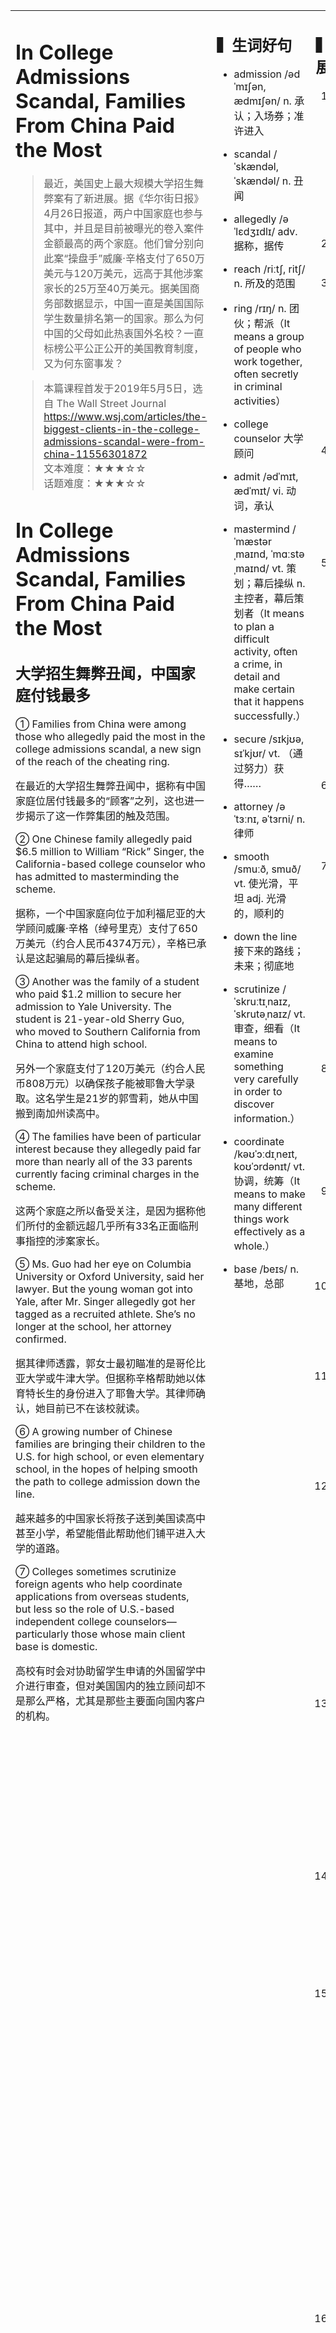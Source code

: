 <html>

<table>
    <tr>
        <td style="vertical-align:top;margin-top:0%;width: 45%">  


# In College Admissions Scandal, Families From China Paid the Most

>最近，美国史上最大规模大学招生舞弊案有了新进展。据《华尔街日报》4月26日报道，两户中国家庭也参与其中，并且是目前被曝光的卷入案件金额最高的两个家庭。他们曾分别向此案“操盘手”威廉·辛格支付了650万美元与120万美元，远高于其他涉案家长的25万至40万美元。据美国商务部数据显示，中国一直是美国国际学生数量排名第一的国家。那么为何中国的父母如此热衷国外名校？一直标榜公平公正公开的美国教育制度，又为何东窗事发？

>本篇课程首发于2019年5月5日，选自 The Wall Street Journal  
https://www.wsj.com/articles/the-biggest-clients-in-the-college-admissions-scandal-were-from-china-11556301872  
文本难度：★★★☆☆    
话题难度：★★★☆☆

# In College Admissions Scandal, Families From China Paid the Most
## 大学招生舞弊丑闻，中国家庭付钱最多

① Families from China were among those who allegedly paid the most in the college admissions scandal, a new sign of the reach of the cheating ring.  

在最近的大学招生舞弊丑闻中，据称有中国家庭位居付钱最多的“顾客”之列，这也进一步揭示了这一作弊集团的触及范围。  

② One Chinese family allegedly paid $6.5 million to William “Rick” Singer, the California-based college counselor who has admitted to masterminding the scheme.  

据称，一个中国家庭向位于加利福尼亚的大学顾问威廉·辛格（绰号里克）支付了650万美元（约合人民币4374万元），辛格已承认是这起骗局的幕后操纵者。  

③ Another was the family of a student who paid $1.2 million to secure her admission to Yale University. The student is 21-year-old Sherry Guo, who moved to Southern California from China to attend high school.  

另外一个家庭支付了120万美元（约合人民币808万元）以确保孩子能被耶鲁大学录取。这名学生是21岁的郭雪莉，她从中国搬到南加州读高中。  

④ The families have been of particular interest because they allegedly paid far more than nearly all of the 33 parents currently facing criminal charges in the scheme.   

这两个家庭之所以备受关注，是因为据称他们所付的金额远超几乎所有33名正面临刑事指控的涉案家长。  

⑤ Ms. Guo had her eye on Columbia University or Oxford University, said her lawyer. But the young woman got into Yale, after Mr. Singer allegedly got her tagged as a recruited athlete. She’s no longer at the school, her attorney confirmed.  

据其律师透露，郭女士最初瞄准的是哥伦比亚大学或牛津大学。但据称辛格帮助她以体育特长生的身份进入了耶鲁大学。其律师确认，她目前已不在该校就读。  

⑥ A growing number of Chinese families are bringing their children to the U.S. for high school, or even elementary school, in the hopes of helping smooth the path to college admission down the line.   

越来越多的中国家长将孩子送到美国读高中甚至小学，希望能借此帮助他们铺平进入大学的道路。  

⑦ Colleges sometimes scrutinize foreign agents who help coordinate applications from overseas students, but less so the role of U.S.-based independent college counselors—particularly those whose main client base is domestic.  

高校有时会对协助留学生申请的外国留学中介进行审查，但对美国国内的独立顾问却不是那么严格，尤其是那些主要面向国内客户的机构。

 </td>
    <td style="vertical-align:top;margin-top:0%;width: 26%"> 

##  ▍生词好句
- admission /ədˈmɪʃən, ædmɪʃən/ n. 承认；入场券；准许进入
- scandal /ˈskændəl, ˈskændəl/ n. 丑闻
- allegedly /əˈlɛdʒɪdlɪ/ adv. 据称，据传
- reach /riːtʃ, ritʃ/ n. 所及的范围
- ring /rɪŋ/ n. 团伙；帮派（It means a group of people who work together, often secretly in criminal activities）
- college counselor 大学顾问
 
- admit /ədˈmɪt, ædˈmɪt/ vi. 动词，承认
- mastermind /ˈmæstərˌmaɪnd, ˈmɑːstəˌmaɪnd/ vt. 策划；幕后操纵 n. 主控者，幕后策划者（It means to plan a difficult activity, often a crime, in detail and make certain that it happens successfully.）
- secure /sɪkjʊə, sɪˈkjʊr/ vt. （通过努力）获得……
- attorney /əˈtɜːnɪ, əˈtɜrni/ n. 律师
- smooth /smuːð, smuð/ vt. 使光滑，平坦 adj. 光滑的，顺利的
 
- down the line 接下来的路线；未来；彻底地
- scrutinize /ˈskruːtɪˌnaɪz, ˈskrutəˌnaɪz/ vt. 审查，细看（It means to examine something very carefully in order to discover information.）
- coordinate /kəʊˈɔːdɪˌneɪt, koʊˈɔrdənɪt/ vt. 协调，统筹（It means to make many different things work effectively as a whole.）
- base /beɪs/ n. 基地，总部

  </td>
    <td style="vertical-align:top;margin-top:0%">
## ▍词汇拓展
1. admission n. 承认；入场券；准许进入
    · admission charge / fee 门票钱
    · College Admissions 大学入学

2. a sign of ……的迹象

3. reach n. 所及的范围
    · within my reach 在我（能接受的）范围之内
    · beyond / out of my reach 在我（能接受的）范围之外

4. ring n. 团伙；帮派
    · cheating ring 作弊团伙
    · a drug ring 贩毒团伙

5. 地名-based 位于某处的
    · California-based 位于加州的
    · California-based Google 位于加州的谷歌
    · Beijing-based YLYK 位于北京的友邻优课

6. admit vi. 承认
    · admit to doing sth. 承认做某事

7. mastermind vt. 策划；幕后操纵 n. 主控者，幕后策划者
    He was the mastermind behind the plan to acquire the explosives.
    他是“获取炸药”计划的幕后黑手。

8. secure vt. 通过努力获得……
    · secure admission to… 确保……的录取

9. criminal charges 刑事指控
    · civil charges 民事指控

10. have one's eye on sth. / have an eye on sth.  注意某事，关注某事

11. get sb. tagged as… 给某人贴上……的标签，冠以……的身份

12. attorney n. 律师
    · lawyer n. 律师（职业统称）

    Mr. Smith is a lawyer, but he is not my attorney.
    史密斯先生是律师，但他不是我的辩方律师。

13. a growing number of… 越来越多的……
    A growing number of people are taking early retirement.
    越来越多的人提前退休。

14. in the hope(s) of doing sth. / in (the) hope(s) that… 希望做某事，希望……发生

15. smooth vt. 使光滑，平坦 adj. 光滑的，顺利的
    · smooth the path to sth. / to do sth. 为……消除障碍，铺平道路
    · pave the way 铺平道路

    She helped smooth the path for more women to run for office.
    她为更多女性竞选公职铺平了道路。

16. down the line 接下来的路线；未来；彻底地
    There may be more costs further down the line. 
    之后花费可能更多。

17. coordinate vt. 协调，统筹
    We need someone to coordinate the whole activity.
    我们需要有人统筹协调整个活动。

18. base n. 基地，总部
    I spend a lot of time in Paris, but London is still my base. 
    虽然我长期生活在巴黎，但伦敦依旧是我的大本营。
     </td>
       </tr>
    </table>
</html>
